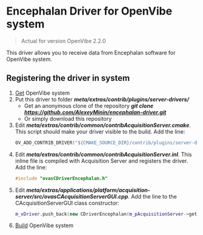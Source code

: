 Encephalan Driver for OpenVibe system
=====================================
> Actual for version OpenVibe 2.2.0

This driver allows you to receive data from Encephalan software for OpenVibe system.

Registering the driver in system
-------------------
1. [Get](http://openvibe.inria.fr/repo-instructions/) OpenVibe system
2. Put this driver to folder ***meta/extras/contrib/plugins/server-drivers/***
    - Get an anonymous clone of the repository ***git clone https://github.com/AlexeyMinin/encephalan-driver.git***
    - Or simply download this repository
3. Edit ***meta/extras/contrib/common/contribAcquisitionServer.cmake***. This script should make your driver visible to the build. Add the line:
    ```C++
    OV_ADD_CONTRIB_DRIVER("${CMAKE_SOURCE_DIR}/contrib/plugins/server-drivers/encephalan-driver")
    ```
4. Edit ***meta/extras/contrib/common/contribAcquisitionServer.inl***. This inline file is compiled with Acquisition Server and registers the driver. Add the line:
    ```C++
    #include "ovasCDriverEncephalan.h"
    ```
5. Edit ***meta/extras/applications/platform/acquisition-server/src/ovasCAcquisitionServerGUI.cpp***. Add the line to the CAcquisitionServerGUI class constructor:
    ```C++
    m_vDriver.push_back(new CDriverEncephalan(m_pAcquisitionServer->getDriverContext()));
    ```
6. [Build](http://openvibe.inria.fr/build-instructions/) OpenVibe system
